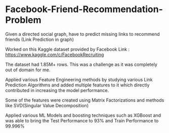 # Facebook-Friend-Recommendation-Problem
Given a directed social graph, have to predict missing links to recommend friends (Link Prediction in graph)

Worked on this Kaggle dataset provided by Facebook 
Link : https://www.kaggle.com/c/FacebookRecruiting

The dataset had 1.85M+ rows.
This was a challenge as it was completely out of domain for me.

Applied various Feature Engineering methods by studying various Link Prediction Algorithms and added multiple features to it which directly contributed in increasing the model performance.

Some of the features were created using Matrix Factorizations and methods like SVD(Singular Value Decomposition)

Applied various ML Models and boosting techniques such as XGBoost and was able to bring the Test Performance to 93% and Train Performance to 99.996%
